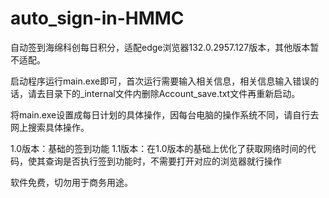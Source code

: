 # auto_sign-in-HMMC

自动签到海绵科创每日积分，适配edge浏览器132.0.2957.127版本，其他版本暂不适配。

启动程序运行main.exe即可，首次运行需要输入相关信息，相关信息输入错误的话，请去目录下的_internal文件内删除Account_save.txt文件再重新启动。

将main.exe设置成每日计划的具体操作，因每台电脑的操作系统不同，请自行去网上搜索具体操作。

1.0版本：基础的签到功能
1.1版本：在1.0版本的基础上优化了获取网络时间的代码，使其查询是否执行签到功能时，不需要打开对应的浏览器就行操作

软件免费，切勿用于商务用途。
